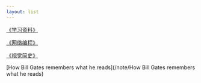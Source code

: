 ```yaml
---
layout: list
---
```


[《学习资料》](/note/学习资料)

[《网络编程》](/note/网络编程)

[《视觉简史》](/note/计算机视觉(及卷积神经网络)简史)

[How Bill Gates remembers what he reads](/note/How Bill Gates remembers what he reads)